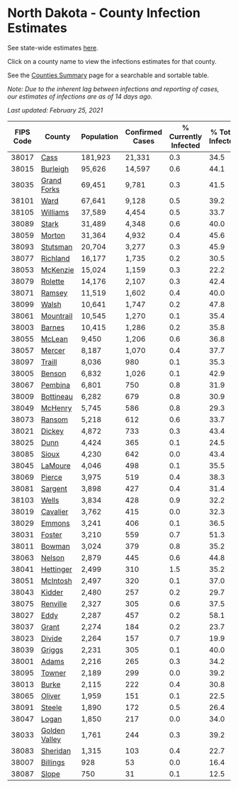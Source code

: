 # North Dakota - County Infection Estimates

See state-wide estimates [here](/infections/us-nd).

Click on a county name to view the infections estimates for that county.

See the [Counties Summary](/infections/summary-counties) page for a searchable and sortable table.

*Note: Due to the inherent lag between infections and reporting of cases, our estimates of infections are as of 14 days ago.*

*Last updated: February 25, 2021*

|   FIPS Code |                         County |   Population |   Confirmed Cases |   % Currently Infected |   % Total Infected |
|-------------|--------------------------------|--------------|-------------------|------------------------|--------------------|
|       38017 |                   [Cass](cass) |      181,923 |            21,331 |                    0.3 |               34.5 |
|       38015 |           [Burleigh](burleigh) |       95,626 |            14,597 |                    0.6 |               44.1 |
|       38035 |     [Grand Forks](grand-forks) |       69,451 |             9,781 |                    0.3 |               41.5 |
|       38101 |                   [Ward](ward) |       67,641 |             9,128 |                    0.5 |               39.2 |
|       38105 |           [Williams](williams) |       37,589 |             4,454 |                    0.5 |               33.7 |
|       38089 |                 [Stark](stark) |       31,489 |             4,348 |                    0.6 |               40.0 |
|       38059 |               [Morton](morton) |       31,364 |             4,932 |                    0.4 |               45.6 |
|       38093 |           [Stutsman](stutsman) |       20,704 |             3,277 |                    0.3 |               45.9 |
|       38077 |           [Richland](richland) |       16,177 |             1,735 |                    0.2 |               30.5 |
|       38053 |           [McKenzie](mckenzie) |       15,024 |             1,159 |                    0.3 |               22.2 |
|       38079 |             [Rolette](rolette) |       14,176 |             2,107 |                    0.3 |               42.4 |
|       38071 |               [Ramsey](ramsey) |       11,519 |             1,602 |                    0.4 |               40.0 |
|       38099 |                 [Walsh](walsh) |       10,641 |             1,747 |                    0.2 |               47.8 |
|       38061 |         [Mountrail](mountrail) |       10,545 |             1,270 |                    0.1 |               35.4 |
|       38003 |               [Barnes](barnes) |       10,415 |             1,286 |                    0.2 |               35.8 |
|       38055 |               [McLean](mclean) |        9,450 |             1,206 |                    0.6 |               36.8 |
|       38057 |               [Mercer](mercer) |        8,187 |             1,070 |                    0.4 |               37.7 |
|       38097 |               [Traill](traill) |        8,036 |               980 |                    0.1 |               35.3 |
|       38005 |               [Benson](benson) |        6,832 |             1,026 |                    0.1 |               42.9 |
|       38067 |             [Pembina](pembina) |        6,801 |               750 |                    0.8 |               31.9 |
|       38009 |         [Bottineau](bottineau) |        6,282 |               679 |                    0.8 |               30.9 |
|       38049 |             [McHenry](mchenry) |        5,745 |               586 |                    0.8 |               29.3 |
|       38073 |               [Ransom](ransom) |        5,218 |               612 |                    0.6 |               33.7 |
|       38021 |               [Dickey](dickey) |        4,872 |               733 |                    0.3 |               43.4 |
|       38025 |                   [Dunn](dunn) |        4,424 |               365 |                    0.1 |               24.5 |
|       38085 |                 [Sioux](sioux) |        4,230 |               642 |                    0.0 |               43.4 |
|       38045 |             [LaMoure](lamoure) |        4,046 |               498 |                    0.1 |               35.5 |
|       38069 |               [Pierce](pierce) |        3,975 |               519 |                    0.4 |               38.3 |
|       38081 |             [Sargent](sargent) |        3,898 |               427 |                    0.4 |               31.4 |
|       38103 |                 [Wells](wells) |        3,834 |               428 |                    0.9 |               32.2 |
|       38019 |           [Cavalier](cavalier) |        3,762 |               415 |                    0.0 |               32.3 |
|       38029 |               [Emmons](emmons) |        3,241 |               406 |                    0.1 |               36.5 |
|       38031 |               [Foster](foster) |        3,210 |               559 |                    0.7 |               51.3 |
|       38011 |               [Bowman](bowman) |        3,024 |               379 |                    0.8 |               35.2 |
|       38063 |               [Nelson](nelson) |        2,879 |               445 |                    0.6 |               44.8 |
|       38041 |         [Hettinger](hettinger) |        2,499 |               310 |                    1.5 |               35.2 |
|       38051 |           [McIntosh](mcintosh) |        2,497 |               320 |                    0.1 |               37.0 |
|       38043 |               [Kidder](kidder) |        2,480 |               257 |                    0.2 |               29.7 |
|       38075 |           [Renville](renville) |        2,327 |               305 |                    0.6 |               37.5 |
|       38027 |                   [Eddy](eddy) |        2,287 |               457 |                    0.2 |               58.1 |
|       38037 |                 [Grant](grant) |        2,274 |               184 |                    0.2 |               23.7 |
|       38023 |               [Divide](divide) |        2,264 |               157 |                    0.7 |               19.9 |
|       38039 |               [Griggs](griggs) |        2,231 |               305 |                    0.1 |               40.0 |
|       38001 |                 [Adams](adams) |        2,216 |               265 |                    0.3 |               34.2 |
|       38095 |               [Towner](towner) |        2,189 |               299 |                    0.0 |               39.2 |
|       38013 |                 [Burke](burke) |        2,115 |               222 |                    0.4 |               30.8 |
|       38065 |               [Oliver](oliver) |        1,959 |               151 |                    0.1 |               22.5 |
|       38091 |               [Steele](steele) |        1,890 |               172 |                    0.5 |               26.4 |
|       38047 |                 [Logan](logan) |        1,850 |               217 |                    0.0 |               34.0 |
|       38033 | [Golden Valley](golden-valley) |        1,761 |               244 |                    0.3 |               39.2 |
|       38083 |           [Sheridan](sheridan) |        1,315 |               103 |                    0.4 |               22.7 |
|       38007 |           [Billings](billings) |          928 |                53 |                    0.0 |               16.4 |
|       38087 |                 [Slope](slope) |          750 |                31 |                    0.1 |               12.5 |